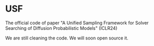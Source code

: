 # USF
The official code of paper "A Unified Sampling Framework for Solver Searching of Diffusion Probabilistic Models" (ICLR24)

We are still cleaning the code. We will soon open source it.
